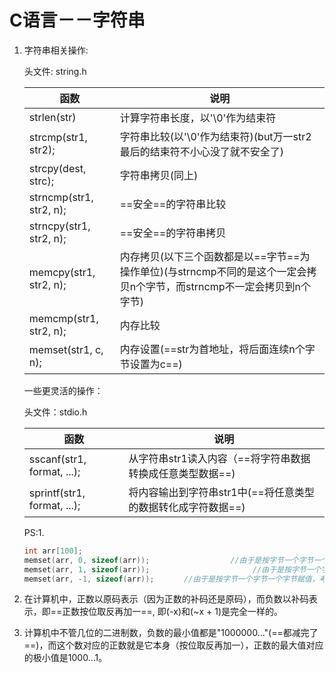 # C语言－－字符串

1. 字符串相关操作:

   头文件: string.h
   
   | 函数                    | 说明                                                         |
   | ----------------------- | ------------------------------------------------------------ |
   | strlen(str)             | 计算字符串长度，以'\0'作为结束符                             |
   | strcmp(str1, str2);     | 字符串比较(以'\0'作为结束符)(but万一str2最后的结束符不小心没了就不安全了) |
   | strcpy(dest, strc);     | 字符串拷贝(同上)                                             |
   | strncmp(str1, str2, n); | ==安全==的字符串比较                                         |
   | strncpy(str1, str2, n); | ==安全==的字符串拷贝                                         |
   | memcpy(str1, str2, n);  | 内存拷贝(以下三个函数都是以==字节==为操作单位)(与strncmp不同的是这个一定会拷贝n个字节，而strncmp不一定会拷贝到n个字节) |
   | memcmp(str1, str2, n);  | 内存比较                                                     |
   | memset(str1, c, n);     | 内存设置(==str为首地址，将后面连续n个字节设置为c==)          |
   
   一些更灵活的操作：
   
   头文件：stdio.h
   
   | 函数                        | 说明                                                         |
   | --------------------------- | ------------------------------------------------------------ |
   | sscanf(str1, format, ...);  | 从字符串str1读入内容（==将字符串数据转换成任意类型数据==)    |
   | sprintf(str1, format, ...); | 将内容输出到字符串str1中(==将任意类型的数据转化成字符数据==) |
   
   
   
   
   
   PS:1. 
   
   ```c
   int arr[100];
   memset(arr, 0, sizeof(arr));                  //由于是按字节一个字节一个字节赋值，所以这就相当于全部赋值为０
   memset(arr, 1, sizeof(arr));                       //由于是按字节一个字节一个字节赋值，而int有四个字节，所以绝不会每个元素变成１
   memset(arr, -1, sizeof(arr));　　　　//由于是按字节一个字节一个字节赋值，考虑到-1的二进制表示，所以每个元素会变成-1
   ```

2. 在计算机中，正数以原码表示（因为正数的补码还是原码），而负数以补码表示，即==正数按位取反再加一==, 即(-x)和(~x + 1)是完全一样的。

3. 计算机中不管几位的二进制数，负数的最小值都是"1000000..."(==都减完了==)，而这个数对应的正数就是它本身（按位取反再加一），正数的最大值对应的极小值是1000...1。

   

